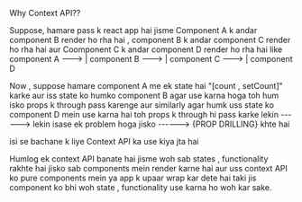 Why Context API??

Suppose, hamare pass k react app hai jisme Component A k andar component B render ho rha hai , component B k andar component C render ho rha hai aur Coomponent C k andar component D render ho rha hai
 like  component A --->
                       |
                    component B --->
                                   |
                                component C --->
                                               |
                                            component D

Now , suppose hamare component A me ek state hai "[count , setCount]" karke aur iss state ko humko component B agar use karna hoga toh hum isko props k through pass karenge aur similarly agar humk uss state ko component D mein use karna hai toh props k through hi pass karke lekin ------> lekin isase ek problem hoga jisko ------> {PROP DRILLING} khte hai

isi se bachane k liye Context API ka use kiya jta hai

Humlog ek context API banate hai jisme woh sab states , functionality rakhte hai jisko sab components mein render karne hai aur uss context API ko pure components mein ya app k upaar wrap kar dete hai taki jis component ko bhi woh state , functionality use karna ho woh kar sake.